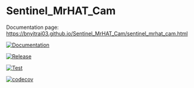 # Sentinel_MrHAT_Cam

Documentation page: https://bnyitrai03.github.io/Sentinel_MrHAT_Cam/sentinel_mrhat_cam.html

[![Documentation](https://github.com/bnyitrai03/Sentinel_MrHAT_Cam/actions/workflows/documentation.yaml/badge.svg)](https://github.com/bnyitrai03/Sentinel_MrHAT_Cam/actions/workflows/documentation.yaml)

[![Release](https://github.com/bnyitrai03/Sentinel_MrHAT_Cam/actions/workflows/release.yaml/badge.svg)](https://github.com/bnyitrai03/Sentinel_MrHAT_Cam/actions/workflows/release.yaml)

[![Test](https://github.com/bnyitrai03/Sentinel_MrHAT_Cam/actions/workflows/test.yaml/badge.svg)](https://github.com/bnyitrai03/Sentinel_MrHAT_Cam/actions/workflows/test.yaml)

[![codecov](https://codecov.io/gh/bnyitrai03/Sentinel_MrHAT_Cam/branch/main/graph/badge.svg)](https://codecov.io/gh/bnyitrai03/Sentinel_MrHAT_Cam)